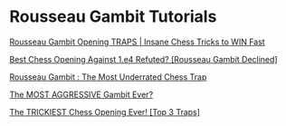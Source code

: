 ﻿# Rousseau Gambit Tutorials

[Rousseau Gambit Opening TRAPS \| Insane Chess Tricks to WIN Fast](https://www.youtube.com/watch?v=ATAaIYUDQ7E)

[Best Chess Opening Against 1.e4 Refuted? \[Rousseau Gambit Declined\]](https://www.youtube.com/watch?v=5rsKiFhpdqI)

[Rousseau Gambit : The Most Underrated Chess Trap](https://www.youtube.com/watch?v=a-jHr2xwOOI)

[The MOST AGGRESSIVE Gambit Ever?](https://www.youtube.com/watch?v=U_n3CQEzErM)

[The TRICKIEST Chess Opening Ever! \[Top 3 Traps\]](https://www.youtube.com/watch?v=Gq1K0lIl4SE)

